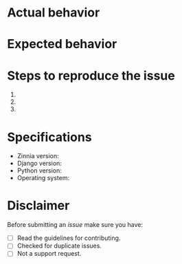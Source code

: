 <!--

Have you read the contributing guidelines ?

https://github.com/Fantomas42/django-blog-zinnia/blob/develop/.github/CONTRIBUTING.md

-->
# Actual behavior


# Expected behavior


# Steps to reproduce the issue

  1.
  2.
  3.

# Specifications

 - Zinnia version:
 - Django version:
 - Python version:
 - Operating system:

# Disclaimer

<!--

Please read these points carefully and answer honestly with an `X`
into all the boxes. Example : [X]

-->

Before submitting an *issue* make sure you have:

 - [ ] Read the guidelines for contributing.
 - [ ] Checked for duplicate issues.
 - [ ] Not a support request.
